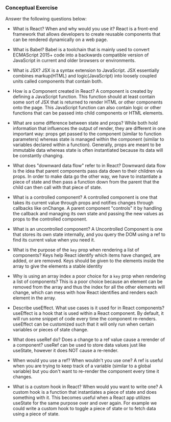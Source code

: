 ### Conceptual Exercise

Answer the following questions below:

- What is React? When and why would you use it?
  React is a front-end framework that allows developers to create reusable components that can be rendered dynamically on a web page.

- What is Babel?
  Babel is a toolchain that is mainly used to convert ECMAScript 2015+ code into a backwards compatible version of JavaScript in current and older browsers or environments.

- What is JSX?
  JSX is a syntax extension to JavaScript. JSX essentially combines markup(HTML) and logic(JavaScript) into loosely coupled units called components that contain both.

- How is a Component created in React?
  A component is created by defining a JavaScript function. This function should at least contain some sort of JSX that is returned to render HTML or other components onto the page. This JavaScript function can also contain logic or other functions that can be passed into child components or HTML elements.

- What are some difference between state and props?
  While both hold information that influences the output of render, they are different in one important way: props get passed to the component (similar to function parameters) whereas state is managed within the component (similar to variables declared within a function). Generally, props are meant to be immutable data whereas state is often instantiated because its data will be constantly changing.

- What does "downward data flow" refer to in React?
  Downward data flow is the idea that parent components pass data down to their children via props. In order to make data go the other way, we have to instantiate a piece of state and then pass a function down from the parent that the child can then call with that piece of state.

- What is a controlled component?
  A controlled component is one that takes its current value through props and notifies changes through callbacks like onChange. A parent component "controls" it by handling the callback and managing its own state and passing the new values as props to the controlled component.

- What is an uncontrolled component?
  A Uncontrolled Component is one that stores its own state internally, and you query the DOM using a ref to find its current value when you need it.

- What is the purpose of the `key` prop when rendering a list of components?
  Keys help React identify which items have changed, are added, or are removed. Keys should be given to the elements inside the array to give the elements a stable identity

- Why is using an array index a poor choice for a `key` prop when rendering a list of components?
  This is a poor choice because an element can be removed from the array and thus the index for all the other elements will change, which can mess with how React identifies and renders each element in the array.

- Describe useEffect. What use cases is it used for in React components?
  useEffect is a hook that is used within a React component. By default, it will run some snippet of code every time the component re-renders. useEffect can be customized such that it will only run when certain variables or pieces of state change.

- What does useRef do? Does a change to a ref value cause a rerender of a component?
  useRef can be used to store data values just like useState, however it does NOT cause a re-render.

- When would you use a ref? When wouldn't you use one?
  A ref is useful when you are trying to keep track of a variable (similar to a global variable) but you don't want to re-render the component every time it changes.

- What is a custom hook in React? When would you want to write one?
  A custom hook is a function that instantiates a piece of state and does something with it. This becomes useful when a React app utilizes useState for the same purpose over and over again. For example we could write a custom hook to toggle a piece of state or to fetch data using a piece of state.
